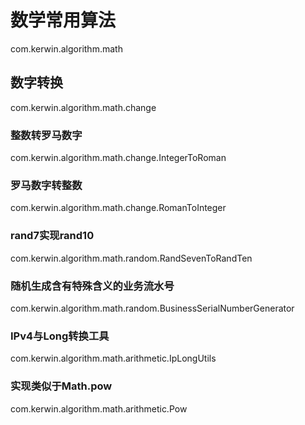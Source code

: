 # 数学常用算法
com.kerwin.algorithm.math 
## 数字转换
com.kerwin.algorithm.math.change
### 整数转罗马数字
com.kerwin.algorithm.math.change.IntegerToRoman
### 罗马数字转整数
com.kerwin.algorithm.math.change.RomanToInteger
### rand7实现rand10
com.kerwin.algorithm.math.random.RandSevenToRandTen
### 随机生成含有特殊含义的业务流水号
com.kerwin.algorithm.math.random.BusinessSerialNumberGenerator
### IPv4与Long转换工具
com.kerwin.algorithm.math.arithmetic.IpLongUtils
### 实现类似于Math.pow
com.kerwin.algorithm.math.arithmetic.Pow